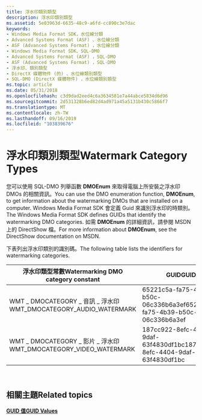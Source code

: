 ```yaml
---
title: 浮水印類別類型
description: 浮水印類別類型
ms.assetid: 5e03963d-6635-48c9-a6fd-cc890c3e7dac
keywords:
- Windows Media Format SDK，水位線分類
- Advanced Systems Format (ASF) 、水位線分類
- ASF (Advanced Systems Format) ，水位線分類
- Windows Media Format SDK、SQL-DMO
- Advanced Systems Format (ASF) ，SQL-DMO
- ASF (Advanced Systems Format) ，SQL-DMO
- 浮水印、類別類型
- DirectX 媒體物件 (的) 、水位線類別類型
- SQL-DMO (DirectX 媒體物件) ，水位線類別類型
ms.topic: article
ms.date: 05/31/2018
ms.openlocfilehash: c3d9dad2eed4c6a3634581e7a44abce5834d6d96
ms.sourcegitcommit: 2d531328b6ed82d4ad971a45a5131b430c5866f7
ms.translationtype: MT
ms.contentlocale: zh-TW
ms.lasthandoff: 09/16/2019
ms.locfileid: "103839676"
---
```

# <a name="watermark-category-types"></a><span data-ttu-id="bb5f2-112">浮水印類別類型</span><span class="sxs-lookup"><span data-stu-id="bb5f2-112">Watermark Category Types</span></span>

<span data-ttu-id="bb5f2-113">您可以使用 SQL-DMO 列舉函數 **DMOEnum** 來取得電腦上所安裝之浮水印 DMOs 的相關資訊。</span><span class="sxs-lookup"><span data-stu-id="bb5f2-113">You can use the DMO enumeration function, **DMOEnum**, to get information about the watermarking DMOs that are installed on a computer.</span></span> <span data-ttu-id="bb5f2-114">Windows Media Format SDK 會定義 Guid 來識別浮水印的時類別。</span><span class="sxs-lookup"><span data-stu-id="bb5f2-114">The Windows Media Format SDK defines GUIDs that identify the watermarking DMO categories.</span></span> <span data-ttu-id="bb5f2-115">如需 **DMOEnum** 的詳細資訊，請參閱 MSDN 上的 DirectShow 檔。</span><span class="sxs-lookup"><span data-stu-id="bb5f2-115">For more information about **DMOEnum**, see the DirectShow documentation on MSDN.</span></span>

<span data-ttu-id="bb5f2-116">下表列出浮水印類別的識別碼。</span><span class="sxs-lookup"><span data-stu-id="bb5f2-116">The following table lists the identifiers for watermarking categories.</span></span>



| <span data-ttu-id="bb5f2-117">浮水印類型常數</span><span class="sxs-lookup"><span data-stu-id="bb5f2-117">Watermarking DMO category constant</span></span> | <span data-ttu-id="bb5f2-118">GUID</span><span class="sxs-lookup"><span data-stu-id="bb5f2-118">GUID</span></span>                                 |
|------------------------------------|--------------------------------------|
| <span data-ttu-id="bb5f2-119">WMT \_ DMOCATEGORY \_ 音訊 \_ 浮水印</span><span class="sxs-lookup"><span data-stu-id="bb5f2-119">WMT\_DMOCATEGORY\_AUDIO\_WATERMARK</span></span> | <span data-ttu-id="bb5f2-120">65221c5a-fa75-4b39-b50c-06c336b6a3ef</span><span class="sxs-lookup"><span data-stu-id="bb5f2-120">65221c5a-fa75-4b39-b50c-06c336b6a3ef</span></span> |
| <span data-ttu-id="bb5f2-121">WMT \_ DMOCATEGORY \_ 影片 \_ 浮水印</span><span class="sxs-lookup"><span data-stu-id="bb5f2-121">WMT\_DMOCATEGORY\_VIDEO\_WATERMARK</span></span> | <span data-ttu-id="bb5f2-122">187cc922-8efc-4404-9daf-63f4830df1bc</span><span class="sxs-lookup"><span data-stu-id="bb5f2-122">187cc922-8efc-4404-9daf-63f4830df1bc</span></span> |



 

## <a name="related-topics"></a><span data-ttu-id="bb5f2-123">相關主題</span><span class="sxs-lookup"><span data-stu-id="bb5f2-123">Related topics</span></span>

<dl> <dt>

[<span data-ttu-id="bb5f2-124">**GUID 值**</span><span class="sxs-lookup"><span data-stu-id="bb5f2-124">**GUID Values**</span></span>](guid-values.md)
</dt> </dl>

 

 




